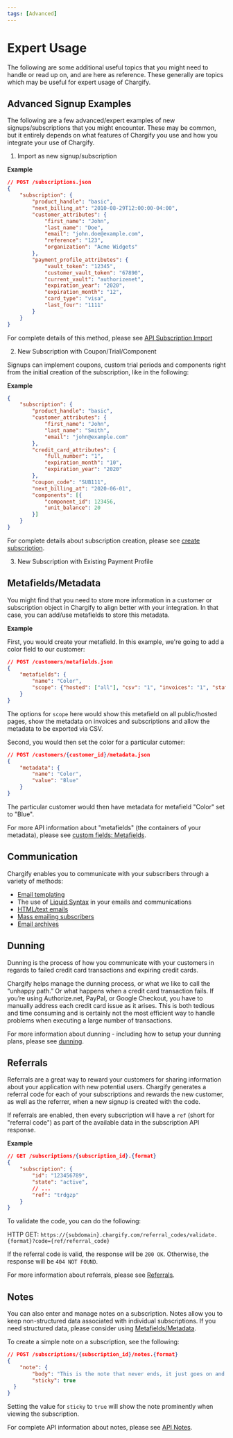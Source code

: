 ```yaml
---
tags: [Advanced]
---
```


# Expert Usage

The following are some additional useful topics that you might need to handle or read up on, and are here as reference. These generally are topics which may be useful for expert usage of Chargify.

## Advanced Signup Examples

The following are a few advanced/expert examples of new signups/subscriptions that you might encounter. These may be common, but it entirely depends on what features of Chargify you use and how you integrate your use of Chargify.

1. Import as new signup/subscription

**Example**

```json
// POST /subscriptions.json
{
    "subscription": {
        "product_handle": "basic",
        "next_billing_at": "2010-08-29T12:00:00-04:00",
        "customer_attributes": {
            "first_name": "John",
            "last_name": "Doe",
            "email": "john.doe@example.com",
            "reference": "123",
            "organization": "Acme Widgets"
        },
        "payment_profile_attributes": {
            "vault_token": "12345",
            "customer_vault_token": "67890",
            "current_vault": "authorizenet",
            "expiration_year": "2020",
            "expiration_month": "12",
            "card_type": "visa",
            "last_four": "1111"
        }
    }
}
```

For complete details of this method, please see [API Subscription Import](https://developers.chargify.com/docs/api-docs/b3A6MTQxMDgzODg-create-subscription#subscriptions-import)

2. New Subscription with Coupon/Trial/Component

Signups can implement coupons, custom trial periods and components right from the initial creation of the subscription, like in the following:

**Example**

```json
{
    "subscription": {
        "product_handle": "basic",
      	"customer_attributes": {
      	    "first_name": "John",
      		"last_name": "Smith",
      		"email": "john@example.com"
      	},
      	"credit_card_attributes": {
      		"full_number": "1",
      		"expiration_month": "10",
      		"expiration_year": "2020"
      	},
      	"coupon_code": "SUB111",
        "next_billing_at": "2020-06-01",
        "components": [{
    		"component_id": 123456,
    		"unit_balance": 20
    	}]
    }
}
```

For complete details about subscription creation, please see [create subscription](https://developers.chargify.com/docs/api-docs/b3A6MTQxMDgzODg-create-subscription).

3. New Subscription with Existing Payment Profile

## Metafields/Metadata

You might find that you need to store more information in a customer or subscription object in Chargify to align better with your integration. In that case, you can add/use metafields to store this metadata.

**Example**

First, you would create your metafield. In this example, we're going to add a color field to our customer:

```json
// POST /customers/metafields.json
{ 
    "metafields": {
        "name": "Color",
        "scope": {"hosted": ["all"], "csv": "1", "invoices": "1", "statements": "1"}
    }
}
```

The options for `scope` here would show this metafield on all public/hosted pages, show the metadata on invoices and subscriptions and allow the metadata to be exported via CSV.

Second, you would then set the color for a particular cutomer:

```json
// POST /customers/{customer_id}/metadata.json
{ 
    "metadata": {
        "name": "Color",
        "value": "Blue"
    } 
}
```

The particular customer would then have metadata for metafield "Color" set to "Blue".

For more API information about "metafields" (the containers of your metadata), please see [custom fields: Metafields](https://developers.chargify.com/docs/api-docs/b3A6MTQxMDgyOTM-create-metafields).

## Communication

Chargify enables you to communicate with your subscribers through a variety of methods:

* [Email templating](https://maxio-chargify.zendesk.com/hc/en-us/articles/5405217029261)
* The use of [Liquid Syntax](https://maxio-chargify.zendesk.com/hc/en-us/articles/5405065579661) in your emails and communications
* [HTML/text emails](https://maxio-chargify.zendesk.com/hc/en-us/articles/5404761842317)
* [Mass emailing subscribers](https://maxio-chargify.zendesk.com/hc/en-us/articles/5404991667085)
* [Email archives](https://maxio-chargify.zendesk.com/hc/en-us/articles/5405279311501)

## Dunning

Dunning is the process of how you communicate with your customers in regards to failed credit card transactions and expiring credit cards.

Chargify helps manage the dunning process, or what we like to call the “unhappy path.” Or what happens when a credit card transaction fails. If you’re using Authorize.net, PayPal, or Google Checkout, you have to manually address each credit card issue as it arises. This is both tedious and time consuming and is certainly not the most efficient way to handle problems when executing a large number of transactions.

For more information about dunning - including how to setup your dunning plans, please see [dunning](https://maxio-chargify.zendesk.com/hc/en-us/articles/5405505141005).

## Referrals

Referrals are a great way to reward your customers for sharing information about your application with new potential users. Chargify generates a referral code for each of your subscriptions and rewards the new customer, as well as the referrer, when a new signup is created with the code.

If referrals are enabled, then every subscription will have a `ref` (short for "referral code") as part of the available data in the subscription API response. 

**Example**

```json
// GET /subscriptions/{subscription_id}.{format}
{
    "subscription": {
        "id": "123456789",
        "state": "active",
        // ...
        "ref": "trdgzp"
    }
}
```

To validate the code, you can do the following:

HTTP GET: `https://{subdomain}.chargify.com/referral_codes/validate.{format}?code={ref/referral_code}`

If the referral code is valid, the response will be `200 OK`. Otherwise, the response will be `404 NOT FOUND`.

For more information about referrals, please see [Referrals](https://maxio-chargify.zendesk.com/hc/en-us/articles/5405548589581).

## Notes

You can also enter and manage notes on a subscription. Notes allow you to keep non-structured data associated with individual subscriptions. If you need structured data, please consider using [Metafields/Metadata](https://developers.chargify.com/docs/api-docs/b3A6MTQxMDgyOTM-create-metafields).
  
To create a simple note on a subscription, see the following:

```json
// POST /subscriptions/{subscription_id}/notes.{format}
{
    "note": {
        "body": "This is the note that never ends, it just goes on and on ..",
        "sticky": true
  }
}
```

Setting the value for `sticky` to `true` will show the note prominently when viewing the subscription.

For complete API information about notes, please see [API Notes](https://developers.chargify.com/docs/api-docs/b3A6MTQxMDgyNzA-create-subscription-note).